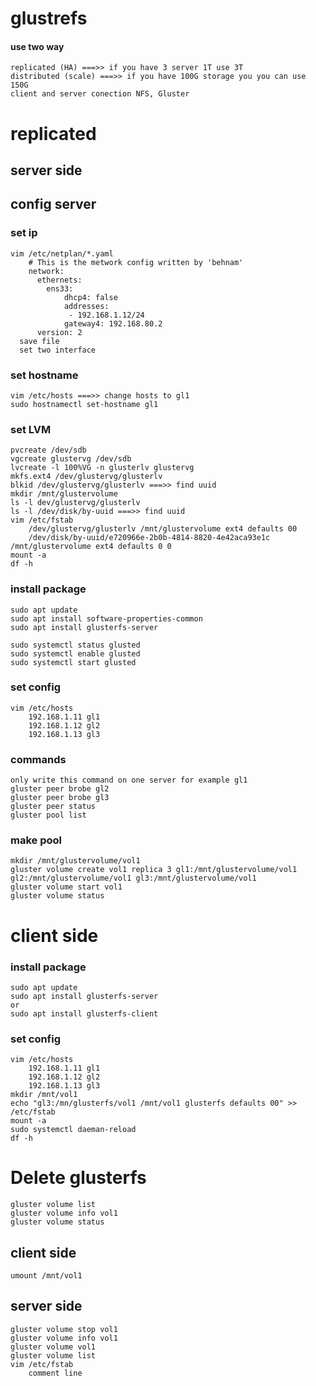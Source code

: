 # glustrefs

#### use two way
	replicated (HA) ===>> if you have 3 server 1T use 3T
	distributed (scale) ===>> if you have 100G storage you you can use 150G
	client and server conection NFS, Gluster

# replicated
## server side	
	
## config server
### set ip
	vim /etc/netplan/*.yaml
		# This is the metwork config written by 'behnam'
		network:
		  ethernets:
		    ens33:
		    	dhcp4: false
		    	addresses:
		    	 - 192.168.1.12/24
		    	gateway4: 192.168.80.2
		  version: 2
	  save file
	  set two interface
	  
### set hostname
	vim /etc/hosts ===>> change hosts to gl1
	sudo hostnamectl set-hostname gl1

### set LVM
	pvcreate /dev/sdb
	vgcreate glustervg /dev/sdb
	lvcreate -l 100%VG -n glusterlv glustervg
	mkfs.ext4 /dev/glustervg/glusterlv
	blkid /dev/glustervg/glusterlv ===>> find uuid
	mkdir /mnt/glustervolume
	ls -l dev/glustervg/glusterlv
	ls -l /dev/disk/by-uuid ===>> find uuid
	vim /etc/fstab
		/dev/glustervg/glusterlv /mnt/glustervolume ext4 defaults 00
		/dev/disk/by-uuid/e720966e-2b0b-4814-8820-4e42aca93e1c /mnt/glustervolume ext4 defaults 0 0
	mount -a
	df -h

### install package
	sudo apt update
	sudo apt install software-properties-common
	sudo apt install glusterfs-server
	
	sudo systemctl status glusted
	sudo systemctl enable glusted
	sudo systemctl start glusted
	
### set config
	vim /etc/hosts
		192.168.1.11 gl1
		192.168.1.12 gl2
		192.168.1.13 gl3

### commands
	only write this command on one server for example gl1 
	gluster peer brobe gl2
	gluster peer brobe gl3
	gluster peer status
	gluster pool list
	
### make pool
	mkdir /mnt/glustervolume/vol1
	gluster volume create vol1 replica 3 gl1:/mnt/glustervolume/vol1 gl2:/mnt/glustervolume/vol1 gl3:/mnt/glustervolume/vol1
	gluster volume start vol1
	gluster volume status
	
# client side


### install package
	sudo apt update
	sudo apt install glusterfs-server
	or
	sudo apt install glusterfs-client
	
### set config
	vim /etc/hosts
		192.168.1.11 gl1
		192.168.1.12 gl2
		192.168.1.13 gl3
	mkdir /mnt/vol1
	echo "gl3:/mn/glusterfs/vol1 /mnt/vol1 glusterfs defaults 00" >> /etc/fstab
	mount -a
	sudo systemctl daeman-reload
	df -h

# Delete glusterfs
	gluster volume list
	gluster volume info vol1
	gluster volume status

## client side
	umount /mnt/vol1

## server side
	gluster volume stop vol1
	gluster volume info vol1
	gluster volume vol1
	gluster volume list
	vim /etc/fstab
		comment line
	